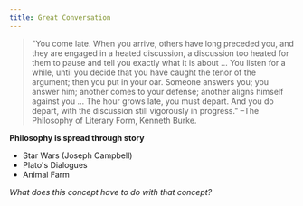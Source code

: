 ```yaml
---
title: Great Conversation
---
```

> "You come late. When you arrive, others have long preceded you, and they are engaged in a heated discussion, a discussion too heated for them to pause and tell you exactly what it is about … You listen for a while, until you decide that you have caught the tenor of the argument; then you put in your oar. Someone answers you; you answer him; another comes to your defense; another aligns himself against you … The hour grows late, you must depart. And you do depart, with the discussion still vigorously in progress." –The Philosophy of Literary Form, Kenneth Burke.


**Philosophy is spread through story**
- Star Wars (Joseph Campbell)
- Plato's Dialogues
- Animal Farm


*What does this concept have to do with that concept?*
